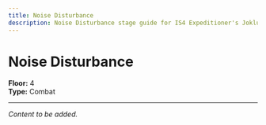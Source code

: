 ```yaml
---
title: Noise Disturbance
description: Noise Disturbance stage guide for IS4 Expeditioner's Joklumarkar
---
```


# Noise Disturbance

**Floor:** 4  
**Type:** Combat  

---

*Content to be added.*
